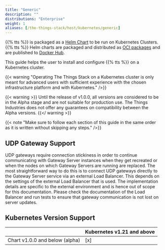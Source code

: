 ```yaml
---
title: "Generic"
description: ""
distributions: "Enterprise"
weight: 1
aliases: [/the-things-stack/host/kubernetes/generic]
---
```


{{% tts %}} is packaged as a [Helm Chart](https://helm.sh/) to be run on Kubernetes Clusters. {{% tts %}} Helm charts are packaged and distributed as [OCI packages](https://helm.sh/docs/topics/registries/) and are published to [Docker Hub](https://hub.docker.com/r/thethingsindustries/lorawan-stack-helm-chart).

This guide helps the user to install and configure {{% tts %}} on a Kubernetes cluster.

<!-- more -->

{{< warning "Operating The Things Stack on a Kubernetes cluster is only meant for advanced users with sufficient experience with the chosen infrastructure platform and with Kubernetes." />}}

{{< warning >}} Until the release of v1.0.0, all versions are considered to be in the Alpha stage and are not suitable for production use. The Things Industries does not offer any guarantees on compatibility between the Alpha versions. {{</ warning >}}

{{< note  "Make sure to follow each section of this guide in the same order as it is written without skipping any steps." />}}

## UDP Gateway Support

UDP gateways require connection stickiness in order to continue communicating with Gateway Server instances when they get recreated or when the nodes on which Gateway Servers are running are replaced. The most straightforward way to do this is to connect UDP gateways directly to the Gateway Server service via an external Load Balancer.
This depends on the settings of the external Load Balancer that is used. The implementation details are specific to the external environment and is hence out of scope for this documentation.
Please check the documentation of the Load Balancer and run tests to ensure that gateway communication is not lost on server updates.

## Kubernetes Version Support

|                                | Kubernetes v1.21 and above |
| ------------------------------ | -------------------------- |
| Chart v1.0.0 and below (alpha) | [x]                        |
